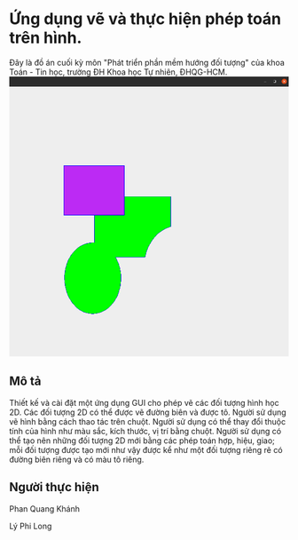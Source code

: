 # Ứng dụng vẽ và thực hiện phép toán trên hình.

Đây là đồ án cuối kỳ môn "Phát triển phần mềm hướng đối tượng" của khoa Toán - Tin học, trường ĐH Khoa học Tự nhiên, ĐHQG-HCM.
![image](introduction_pic.png)
## Mô tả
Thiết kế và cài đặt một ứng dụng GUI cho phép vẽ các đối tượng hình học 2D. Các đối tượng 2D có thể được vẽ đường biên và được tô. Người sử dụng vẽ hình bằng cách thao tác trên chuột. Người sử dụng có thể thay đổi thuộc tính của hình như màu sắc, kích thước, vị trí bằng chuột. Người sử dụng có thể tạo nên những đối tượng 2D mới bằng các phép toán hợp, hiệu, giao; mỗi đối tượng được tạo mới như vậy được kể như một đối tượng riêng rẽ có đường biên riêng và có màu tô riêng.

## Người thực hiện
Phan Quang Khánh

Lý Phi Long
